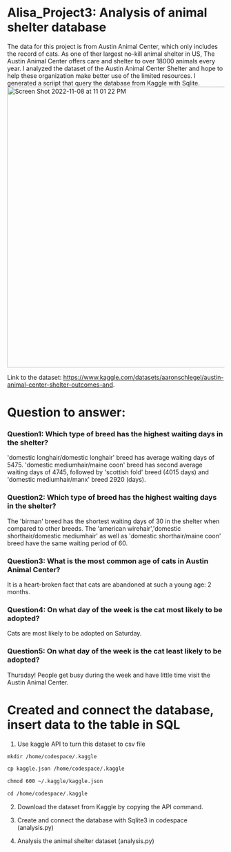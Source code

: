 # Alisa_Project3: Analysis of animal shelter database

The data for this project is from Austin Animal Center, which only includes the record of cats. As one of ther largest no-kill animal shelter in US, The Austin Animal Center offers care and shelter to over 18000 animals every year.  I analyzed the dataset of the Austin Animal Center Shelter and hope to help these organization make better use of the limited resources. I generated a scriipt that query the database from Kaggle with Sqlite. 
<img width="652" alt="Screen Shot 2022-11-08 at 11 01 22 PM" src="https://user-images.githubusercontent.com/89174034/200735416-2ba43a04-f30e-44b3-bd24-26a0eb09a28c.png">





Link to the dataset: https://www.kaggle.com/datasets/aaronschlegel/austin-animal-center-shelter-outcomes-and.

# Question to answer: 

### Question1: Which type of breed has the highest waiting days in the shelter?
'domestic longhair/domestic longhair' breed has average waiting days of 5475. 'domestic mediumhair/maine coon' breed has second average waiting days of 4745, followed by 'scottish fold' breed (4015 days) and 'domestic mediumhair/manx' breed 2920 (days). 


### Question2: Which type of breed has the highest waiting days in the shelter?
The 'birman' breed has the shortest waiting days of 30 in the shelter when compared to other breeds. The 'american wirehair','domestic shorthair/domestic mediumhair' as well as 'domestic shorthair/maine coon' breed have the same waiting period of 60. 

### Question3: What is the most common age of cats in Austin Animal Center?
It is a heart-broken fact that cats are abandoned at such a young age: 2 months.

### Question4: On what day of the week is the cat most likely to be adopted?
Cats are most likely to be adopted on Saturday. 


### Question5: On what day of the week is the cat least likely to be adopted?
Thursday! People get busy during the week and have little time visit the Austin Animal Center. 

# Created and connect the database, insert data to the table in SQL
1.  Use kaggle API to turn this dataset to csv file

 ````markdown
mkdir /home/codespace/.kaggle
````
````markdown
cp kaggle.json /home/codespace/.kaggle
````
 ````markdown
chmod 600 ~/.kaggle/kaggle.json
````
 ````markdown
cd /home/codespace/.kaggle
````

2. Download the dataset from Kaggle by copying the API command. 


3. Create and connect the database with Sqlite3 in codespace (analysis.py)


4. Analysis the animal shelter dataset (analysis.py)



